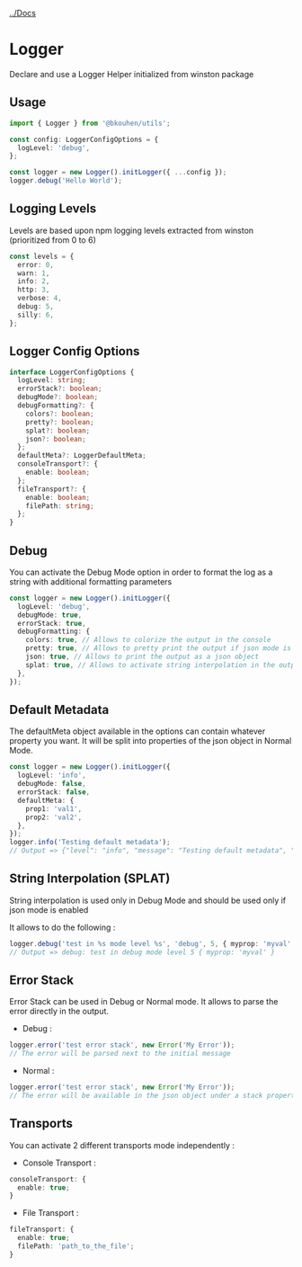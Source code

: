 [../Docs](../../README.md)

# Logger

Declare and use a Logger Helper initialized from winston package

## Usage

```typescript
import { Logger } from '@bkouhen/utils';

const config: LoggerConfigOptions = {
  logLevel: 'debug',
};

const logger = new Logger().initLogger({ ...config });
logger.debug('Hello World');
```

## Logging Levels

Levels are based upon npm logging levels extracted from winston (prioritized from 0 to 6)

```typescript
const levels = {
  error: 0,
  warn: 1,
  info: 2,
  http: 3,
  verbose: 4,
  debug: 5,
  silly: 6,
};
```

## Logger Config Options

```typescript
interface LoggerConfigOptions {
  logLevel: string;
  errorStack?: boolean;
  debugMode?: boolean;
  debugFormatting?: {
    colors?: boolean;
    pretty?: boolean;
    splat?: boolean;
    json?: boolean;
  };
  defaultMeta?: LoggerDefaultMeta;
  consoleTransport?: {
    enable: boolean;
  };
  fileTransport?: {
    enable: boolean;
    filePath: string;
  };
}
```

## Debug

You can activate the Debug Mode option in order to format the log as a string with additional formatting parameters

```typescript
const logger = new Logger().initLogger({
  logLevel: 'debug',
  debugMode: true,
  errorStack: true,
  debugFormatting: {
    colors: true, // Allows to colorize the output in the console
    pretty: true, // Allows to pretty print the output if json mode is enabled
    json: true, // Allows to print the output as a json object
    splat: true, // Allows to activate string interpolation in the output
  },
});
```

## Default Metadata

The defaultMeta object available in the options can contain whatever property you want. It will be split into properties of the json object in Normal Mode.

```typescript
const logger = new Logger().initLogger({
  logLevel: 'info',
  debugMode: false,
  errorStack: false,
  defaultMeta: {
    prop1: 'val1',
    prop2: 'val2',
  },
});
logger.info('Testing default metadata');
// Output => {"level": "info", "message": "Testing default metadata", "prop1": "val1", "prop2": "val2"}
```

## String Interpolation (SPLAT)

String interpolation is used only in Debug Mode and should be used only if json mode is enabled

It allows to do the following :

```typescript
logger.debug('test in %s mode level %s', 'debug', 5, { myprop: 'myval' });
// Output => debug: test in debug mode level 5 { myprop: 'myval' }
```

## Error Stack

Error Stack can be used in Debug or Normal mode. It allows to parse the error directly in the output.

- Debug :

```typescript
logger.error('test error stack', new Error('My Error'));
// The error will be parsed next to the initial message
```

- Normal :

```typescript
logger.error('test error stack', new Error('My Error'));
// The error will be available in the json object under a stack property
```

## Transports

You can activate 2 different transports mode independently :

- Console Transport :

```typescript
consoleTransport: {
  enable: true;
}
```

- File Transport :

```typescript
fileTransport: {
  enable: true;
  filePath: 'path_to_the_file';
}
```
